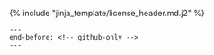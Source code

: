 {% include "jinja_template/license_header.md.j2" %}
```{include} ../CONTRIBUTING.md
---
end-before: <!-- github-only -->
---
```

[code of conduct]: code_of_conduct
